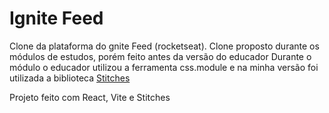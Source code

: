 # Ignite Feed

Clone da plataforma do gnite Feed (rocketseat).
Clone proposto durante os módulos de estudos, porém feito antes da versão do educador
Durante o módulo o educador utilizou a ferramenta css.module e na minha versão foi utilizada a biblioteca [Stitches](https://stitches.dev)

Projeto feito com React, Vite e Stitches
